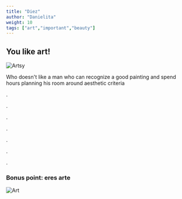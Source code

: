 ```yaml
---
title: "Diez"
author: "Danielita"
weight: 10
tags: ["art","important","beauty"]
---
```

## You like art!
![Artsy](/images/lukas.jpg)

Who doesn't like a man who can recognize a good painting and spend hours planning his room around aesthetic criteria

.

.

.

.

.

.

.
### Bonus point: eres arte
![Art](/images/art.jpg)
